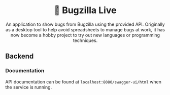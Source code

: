 <h1 align="center">🐛 Bugzilla Live</h1>
<p align="center">
An application to show bugs from Bugzilla using the provided API. Originally as a desktop tool to help avoid spreadsheets to manage bugs at work, it has now become a hobby project to try out new languages or programming techniques.
</p>

## Backend
### Documentation
API documentation can be found at `localhost:8080/swagger-ui/html` when the service is running.
